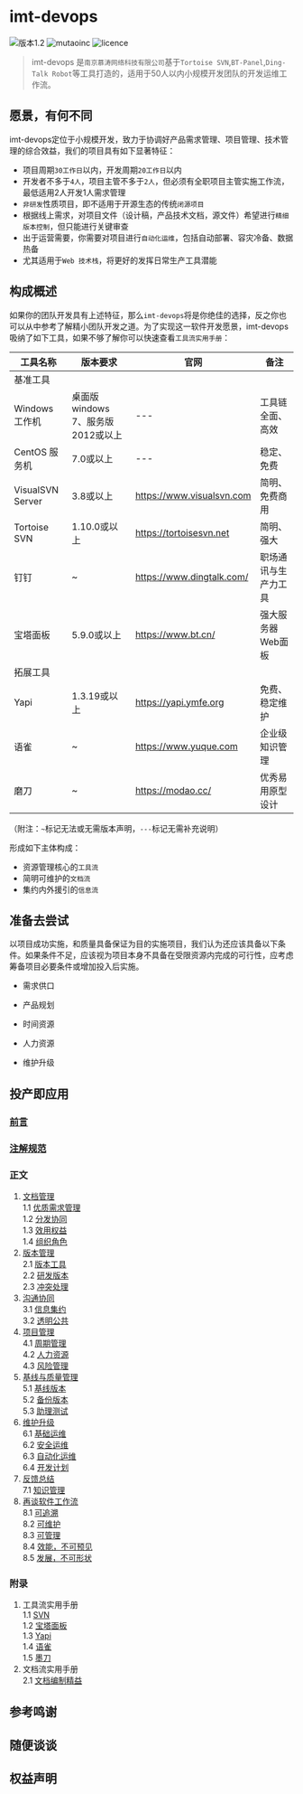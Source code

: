 
# imt-devops

![版本1.2](https://img.shields.io/badge/stable-1.2-brightgreen.svg?logo=Pinboard&logoColor=white)
![mutaoinc](https://img.shields.io/badge/author-mutaoinc-blue.svg)
![licence](https://img.shields.io/badge/licence-Apache2.0-lightgrey.svg)

> imt-devops 是`南京慕涛网络科技有限公司`基于`Tortoise SVN`,`BT-Panel`,`Ding-Talk Robot`等工具打造的，适用于50人以内小规模开发团队的开发运维工作流。  

## 愿景，有何不同  

imt-devops定位于小规模开发，致力于协调好产品需求管理、项目管理、技术管理的综合效益，我们的项目具有如下显著特征：  

- 项目周期`30工作日`以内，开发周期`20工作日`以内
- 开发者不多于`4人`，项目主管不多于`2人`，但必须有全职项目主管实施工作流，最低适用2人开发1人需求管理
- `非研发`性质项目，即不适用于开源生态的传统`闭源项目`
- 根据线上需求，对项目文件（设计稿，产品技术文档，源文件）希望进行`精细版本控制`，但只能进行关键审查
- 出于运营需要，你需要对项目进行`自动化运维`，包括自动部署、容灾冷备、数据热备
- 尤其适用于`Web 技术栈`，将更好的发挥日常生产工具潜能

## 构成概述

如果你的团队开发具有上述特征，那么`imt-devops`将是你绝佳的选择，反之你也可以从中参考了解精小团队开发之道。为了实现这一软件开发愿景，imt-devops吸纳了如下工具，如果不够了解你可以快速查看`工具流实用手册`：  

| 工具名称 | 版本要求 | 官网 | 备注 |
| ------ | ------ | ------ | ------ |
| 基准工具 |  |  |  |
| Windows 工作机 | 桌面版windows 7、服务版2012或以上 | --- | 工具链全面、高效 |
| CentOS 服务机 | 7.0或以上 | --- | 稳定、免费 |
| VisualSVN Server | 3.8或以上 | <https://www.visualsvn.com> | 简明、免费商用 |
| Tortoise SVN | 1.10.0或以上 | <https://tortoisesvn.net> | 简明、强大 |
| 钉钉 | ~ | <https://www.dingtalk.com/> | 职场通讯与生产力工具 |
| 宝塔面板 | 5.9.0或以上 | <https://www.bt.cn/> | 强大服务器Web面板 |
| 拓展工具 |  |  |  |
| Yapi | 1.3.19或以上 | <https://yapi.ymfe.org> | 免费、稳定维护 |
| 语雀 | ~ | <https://www.yuque.com> | 企业级知识管理 |
| 磨刀 | ~ | <https://modao.cc/> | 优秀易用原型设计 |  

（附注：`~`标记无法或无需版本声明，`---`标记无需补充说明）

形成如下主体构成：

- 资源管理核心的`工具流`
- 简明可维护的`文档流`
- 集约内外援引的`信息流`  

## 准备去尝试

以项目成功实施，和质量具备保证为目的实施项目，我们认为还应该具备以下条件。如果条件不足，应该视为项目本身不具备在受限资源内完成的可行性，应考虑筹备项目必要条件或增加投入后实施。

- 需求供口

- 产品规划

- 时间资源

- 人力资源

- 维护升级

## 投产即应用  

### [前言](doc/content/c0a_前言.md)  

### [注解规范](doc/content/c0b_注解规范.md)  

### 正文  

1. [文档管理](doc/content/c1_文档管理.md)  
  1.1 [优质需求管理](doc/content/c1_文档管理.md)  
  1.2 [分发协同](doc/content/c1_文档管理.md)  
  1.3 [效用权益](doc/content/c1_文档管理.md)  
  1.4 [组织角色](doc/content/c1_文档管理.md)
2. [版本管理](doc/content/c2_版本管理.md)  
  2.1 [版本工具](doc/content/c2_版本管理.md)  
  2.2 [研发版本](doc/content/c2_版本管理.md)  
  2.3 [冲突处理](doc/content/c2_版本管理.md)  
3. [沟通协同](doc/content/c3_沟通协同.md)  
  3.1 [信息集约](doc/content/c3_沟通协同.md)  
  3.2 [透明公共](doc/content/c3_沟通协同.md)  
4. [项目管理](doc/content/c4_项目管理.md)  
  4.1 [周期管理](doc/content/c4_项目管理.md)  
  4.2 [人力资源](doc/content/c4_项目管理.md)  
  4.3 [风险管理](doc/content/c4_项目管理.md)  
5. [基线与质量管理](doc/content/c5_基线与质量管理.md)  
  5.1 [基线版本](doc/content/c5_基线与质量管理.md)  
  5.2 [备份版本](doc/content/c5_基线与质量管理.md)  
  5.3 [助理测试](doc/content/c5_基线与质量管理.md)
6. [维护升级](doc/content/c6_维护升级.md)  
  6.1 [基础运维](doc/content/c6_维护升级.md)  
  6.2 [安全运维](doc/content/c6_维护升级.md)  
  6.3 [自动化运维](doc/content/c6_维护升级.md)  
  6.4 [开发计划](doc/content/c6_维护升级.md)  
7. [反馈总结](doc/content/c7_反馈总结.md)  
  7.1 [知识管理](doc/content/c7_反馈总结.md)  
8. [再谈软件工作流](doc/content/c8_再谈工作流.md)  
  8.1 [可追溯](doc/content/c8_再谈工作流.md)  
  8.2 [可维护](doc/content/c8_再谈工作流.md)  
  8.3 [可管理](doc/content/c8_再谈工作流.md)  
  8.4 [效能，不可预见](doc/content/c8_再谈工作流.md)  
  8.5 [发展，不可形状](doc/content/c8_再谈工作流.md)  

### 附录

1. 工具流实用手册  
  1.1 [SVN](doc/manual/t1_SVN规范管理.md)  
  1.2 [宝塔面板](doc/manual/t2_宝塔面板精益使用.md)  
  1.3 [Yapi](doc/manual/t3_YApi实用参考.md)  
  1.4 [语雀](doc/manual/t4_语雀实用参考.md)  
  1.5 [墨刀](doc/manual/t5_墨刀实用参考.md)  
2. 文档流实用手册  
  2.1 [文档编制精益](doc/manual/d1_文档编制精益.md)  

## 参考鸣谢

## 随便谈谈

## 权益声明
